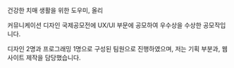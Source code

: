 건강한 치매 생활을 위한 도우미, 올리

커뮤니케이션 디자인 국제공모전에 UX/UI 부문에 공모하여 우수상을 수상한 공모작입니다.

디자인 2명과 프로그래밍 1명으로 구성된 팀원으로 진행하였으며, 저는 기획 부분과, 웹사이트 제작을 담당했습니다.